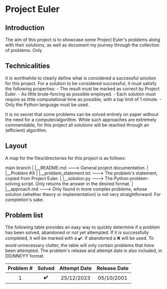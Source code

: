 # Project Euler

## Introduction
The aim of this project is to showcase some Project Euler's problems along with their solutions, as well as document my journey through the collection of problems. Only 

## Technicalities
It is worthwhile to clearly define what is considered a successful solution for this project. For a solution to be considered successful, it must satisfy the following properties:
    - The result must be marked as correct by Project Euler.
    - As little brute-forcing as possible employed.
    - Each solution must require as little computational time as possible, with a top limit of 1 minute.
    - Only the Python language must be used.

It is no secret that some problems can be solved entirely on paper without the need for a computer/algorithm. While such approaches are extremely commendable, for this project all solutions will be reached through an (efficient) algorithm.

## Layout

A map for the files/directories for this project is as follows:

main branch
    |
    |__README.md ---> General project documentation.
    |
    |__Problem #X
        |
        |__problem_statement.txt ---> The problem's statement, copied from Project Euler.
        |
        |__solution.py ---> The Python problem-solving script. Only returns the answer in the desired format.
        |
        |__approach.md ---> Only found in more complex problems, whose solution (whether theory or implementation) is not very straightforward. For completion's sake.

## Problem list

The following table provides an easy way to quickly determine if a problem has been solved, abandoned or not yet attempted. If it is successfully completed, it will be marked with a :heavy_check_mark:. If abandoned a :x: will be used. To avoid unnecessary clutter, the table will only contain problems that *have* been attempted. The problem's release and attempt date is also included, in DD/MM/YY format.

| Problem # | Solved | Attempt Date | Release Date |
| :-------: | :----: | :----------: | :----------: |
| 1         | :heavy_check_mark: | 25/12/2023 | 05/10/2001 |
